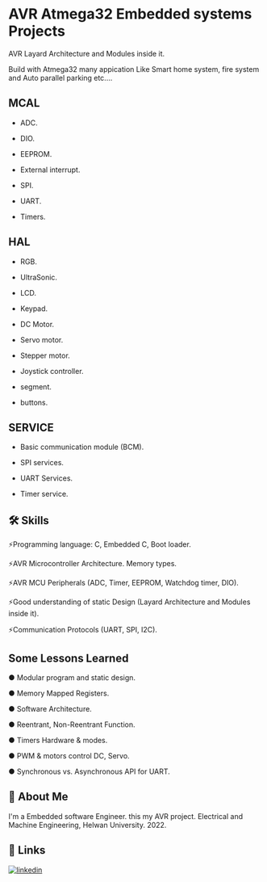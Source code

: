
# AVR Atmega32 Embedded systems Projects

AVR Layard Architecture and Modules inside it.

Build with Atmega32 many appication Like Smart home system, fire system and Auto parallel parking etc....
## MCAL

- ADC.

- DIO.

- EEPROM.

- External interrupt.

- SPI.

- UART.

- Timers.

## HAL

- RGB.

- UltraSonic.

- LCD.

- Keypad.

- DC Motor.

- Servo motor.

- Stepper motor.

- Joystick controller.

- segment.

- buttons.

## SERVICE

- Basic communication module (BCM).

- SPI services.

- UART Services.

- Timer service.
## 🛠 Skills
⚡️Programming language: C, Embedded C, Boot loader.

⚡️AVR Microcontroller Architecture. Memory types.

⚡️AVR MCU Peripherals (ADC, Timer, EEPROM, Watchdog timer, DIO).

⚡️Good understanding of static Design (Layard Architecture and Modules inside it).

⚡️Communication Protocols (UART, SPI, I2C).


## Some Lessons Learned

● Modular program and static design.

● Memory Mapped Registers.

● Software Architecture.

● Reentrant, Non-Reentrant Function.

● Timers Hardware & modes.

● PWM & motors control DC, Servo.

● Synchronous vs. Asynchronous API for UART.


## 🚀 About Me
I'm a Embedded software Engineer. this my AVR project.
Electrical and Machine Engineering, Helwan University. 2022.

## 🔗 Links

[![linkedin](https://img.shields.io/badge/linkedin-0A66C2?style=for-the-badge&logo=linkedin&logoColor=white)](https://www.linkedin.com/in/mina-magdy-563630170/)


